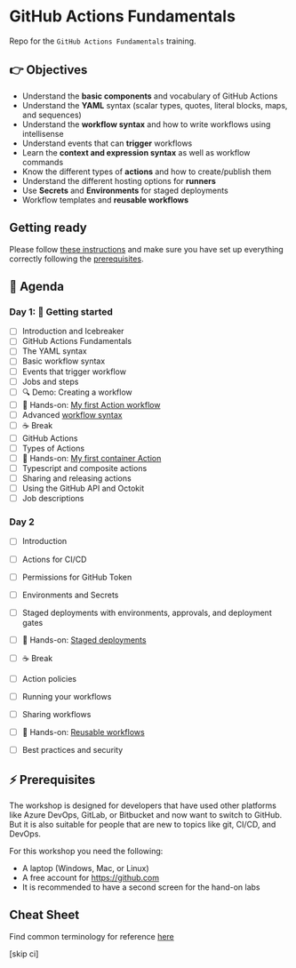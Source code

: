 # GitHub Actions Fundamentals

Repo for the `GitHub Actions Fundamentals` training.

## 👉 Objectives

- Understand the __basic components__ and vocabulary of GitHub Actions
- Understand the __YAML__ syntax (scalar types, quotes, literal blocks, maps, and sequences)
- Understand the __workflow syntax__ and how to write workflows using intellisense
- Understand events that can __trigger__ workflows
- Learn the __context and expression syntax__ as well as workflow commands
- Know the different types of __actions__ and how to create/publish them
- Understand the different hosting options for __runners__
- Use __Secrets__ and __Environments__ for staged deployments
- Workflow templates and __reusable workflows__

## Getting ready

Please follow [these instructions](GettingReady.md) and make sure you have set up everything correctly following the [prerequisites](#-prerequisites).

## 📆 Agenda

### Day 1: 🚀 Getting started

- [ ] Introduction and Icebreaker
- [ ] GitHub Actions Fundamentals
- [ ] The YAML syntax
- [ ] Basic workflow syntax
- [ ] Events that trigger workflow
- [ ] Jobs and steps
- [ ] :mag: Demo: Creating a workflow
- [ ] 🔨 Hands-on: [My first Action workflow](hol/01-My-first-workflow.md)
- [ ] Advanced [workflow syntax](https://docs.github.com/en/actions/using-workflows/workflow-syntax-for-github-actions)
- [ ] :coffee: Break
- [ ] GitHub Actions
- [ ] Types of Actions
- [ ] 🔨 Hands-on: [My first container Action](hol/02-My-first-action.md)
- [ ] Typescript and composite actions
- [ ] Sharing and releasing actions
- [ ] Using the GitHub API and Octokit
- [ ] Job descriptions

### Day 2
- [ ] Introduction
- [ ] Actions for CI/CD
- [ ] Permissions for GitHub Token
- [ ] Environments and Secrets
- [ ] Staged deployments with environments, approvals, and deployment gates
- [ ] 🔨 Hands-on: [Staged deployments](hol/03-Staged-deployments.md)
- [ ] :coffee: Break
- [ ] Action policies
- [ ] Running your workflows
- [ ] Sharing workflows
- [ ] 🔨 Hands-on: [Reusable workflows](hol/04_Reusable-workflows.md)
- [ ] Best practices and security


## ⚡ Prerequisites

The workshop is designed for developers that have used other platforms like Azure DevOps, GitLab, or Bitbucket and now want to switch to GitHub. But it is also suitable for people that are new to topics like git, CI/CD, and DevOps.

For this workshop you need the following:

- A laptop (Windows, Mac, or Linux)
- A free account for https://github.com
- It is recommended to have a second screen for the hand-on labs

## Cheat Sheet
Find common terminology for reference [here](./CheatSheet.md)

[skip ci]
